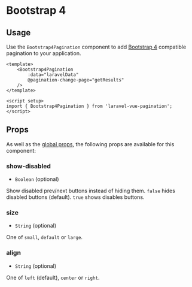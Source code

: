 # Bootstrap 4

## Usage

Use the `Bootstrap4Pagination` component to add [Bootstrap 4](https://getbootstrap.com/docs/4.6/) compatible pagination to your application.

```vue
<template>
    <Bootstrap4Pagination
        :data="laravelData"
        @pagination-change-page="getResults"
    />
</template>

<script setup>
import { Bootstrap4Pagination } from 'laravel-vue-pagination';
</script>
```

## Props

As well as the [global props](/guide/api/props.html), the following props are available for this component:

### show-disabled

* `Boolean` (optional)

Show disabled prev/next buttons instead of hiding them. `false` hides disabled buttons (default). `true` shows disables buttons.

### size

* `String` (optional)

One of `small`, `default` or `large`.

### align

* `String` (optional)

One of `left` (default), `center` or `right`.